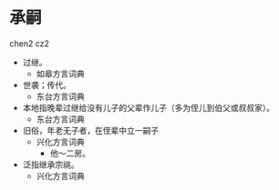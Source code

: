 # 承嗣
chen2 cz2
+ 过继。
  * 如皋方言词典
+ 世袭；传代。
  * 东台方言词典
+ 本地指晚辈过继给没有儿子的父辈作儿子（多为侄儿到伯父或叔叔家）。
  * 东台方言词典
+ 旧俗，年老无子者，在侄辈中立一嗣子
  * 兴化方言词典
    - 他～二房。
+ 泛指继承宗祧。
  * 兴化方言词典
